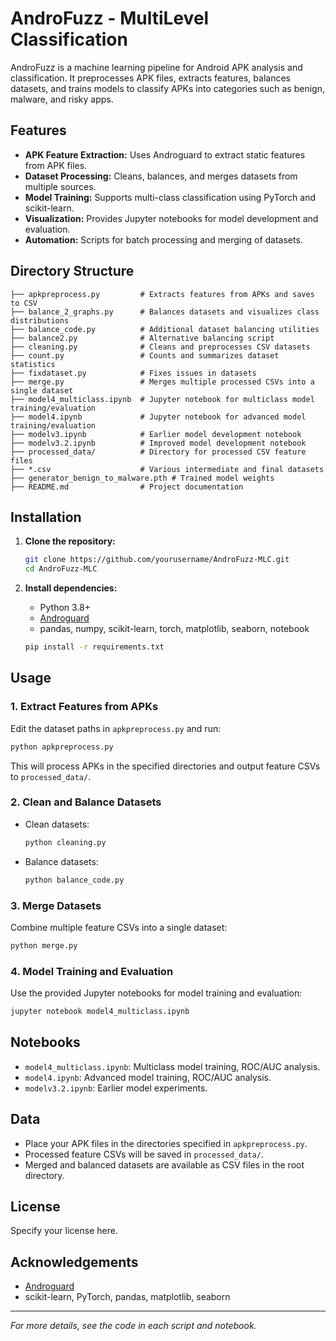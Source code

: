 # AndroFuzz - MultiLevel Classification

AndroFuzz is a machine learning pipeline for Android APK analysis and classification. It preprocesses APK files, extracts features, balances datasets, and trains models to classify APKs into categories such as benign, malware, and risky apps.

## Features

- **APK Feature Extraction:** Uses Androguard to extract static features from APK files.
- **Dataset Processing:** Cleans, balances, and merges datasets from multiple sources.
- **Model Training:** Supports multi-class classification using PyTorch and scikit-learn.
- **Visualization:** Provides Jupyter notebooks for model development and evaluation.
- **Automation:** Scripts for batch processing and merging of datasets.

## Directory Structure

```
├── apkpreprocess.py         # Extracts features from APKs and saves to CSV
├── balance_2_graphs.py      # Balances datasets and visualizes class distributions
├── balance_code.py          # Additional dataset balancing utilities
├── balance2.py              # Alternative balancing script
├── cleaning.py              # Cleans and preprocesses CSV datasets
├── count.py                 # Counts and summarizes dataset statistics
├── fixdataset.py            # Fixes issues in datasets
├── merge.py                 # Merges multiple processed CSVs into a single dataset
├── model4_multiclass.ipynb  # Jupyter notebook for multiclass model training/evaluation
├── model4.ipynb             # Jupyter notebook for advanced model training/evaluation
├── modelv3.ipynb            # Earlier model development notebook
├── modelv3.2.ipynb          # Improved model development notebook
├── processed_data/          # Directory for processed CSV feature files
├── *.csv                    # Various intermediate and final datasets
├── generator_benign_to_malware.pth # Trained model weights
├── README.md                # Project documentation
```

## Installation

1. **Clone the repository:**
    ```sh
    git clone https://github.com/yourusername/AndroFuzz-MLC.git
    cd AndroFuzz-MLC
    ```

2. **Install dependencies:**
    - Python 3.8+
    - [Androguard](https://github.com/androguard/androguard)
    - pandas, numpy, scikit-learn, torch, matplotlib, seaborn, notebook

    ```sh
    pip install -r requirements.txt
    ```

## Usage

### 1. Extract Features from APKs

Edit the dataset paths in `apkpreprocess.py` and run:

```sh
python apkpreprocess.py
```

This will process APKs in the specified directories and output feature CSVs to `processed_data/`.

### 2. Clean and Balance Datasets

- Clean datasets:
    ```sh
    python cleaning.py
    ```
- Balance datasets:
    ```sh
    python balance_code.py
    ```

### 3. Merge Datasets

Combine multiple feature CSVs into a single dataset:

```sh
python merge.py
```

### 4. Model Training and Evaluation

Use the provided Jupyter notebooks for model training and evaluation:

```sh
jupyter notebook model4_multiclass.ipynb
```

## Notebooks

- `model4_multiclass.ipynb`: Multiclass model training, ROC/AUC analysis.
- `model4.ipynb`: Advanced model training, ROC/AUC analysis.
- `modelv3.2.ipynb`: Earlier model experiments.

## Data

- Place your APK files in the directories specified in `apkpreprocess.py`.
- Processed feature CSVs will be saved in `processed_data/`.
- Merged and balanced datasets are available as CSV files in the root directory.

## License

Specify your license here.

## Acknowledgements

- [Androguard](https://github.com/androguard/androguard)
- scikit-learn, PyTorch, pandas, matplotlib, seaborn

---
*For more details, see the code in each script and notebook.*
